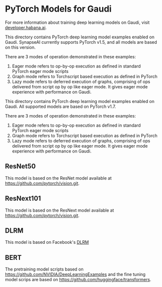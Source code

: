 # PyTorch Models for Gaudi

For more information about training deep learning models on Gaudi, visit [developer.habana.ai](https://developer.habana.ai/resources/).

This directory contains PyTorch deep learning model examples enabled on Gaudi. SynapseAI currently supports PyTorch v1.5, and all models are based on this version.

There are 3 modes of operation demonstrated in these examples:
1. Eager mode refers to op-by-op execution as defined in standard PyTorch eager mode scripts
2. Graph mode refers to Torchscript based execution as defined in PyTorch
3. Lazy mode refers to deferred execution of graphs, comprising of ops delivered from script op by op like eager mode. It gives eager mode experience with performance on Gaudi.

This directory contains PyTorch deep learning model examples enabled on Gaudi. All supported models are based on PyTorch v1.7.

There are 3 modes of operation demonstrated in these examples:
1. Eager mode refers to op-by-op execution as defined in standard PyTorch eager mode scripts
2. Graph mode refers to Torchscript based execution as defined in PyTorch
3. Lazy mode refers to deferred execution of graphs, comprising of ops delivered from script op by op like eager mode. It gives eager mode experience with performance on Gaudi.

## ResNet50
This model is based on the ResNet model available at https://github.com/pytorch/vision.git.

## ResNext101
This model is based on the ResNext model available at https://github.com/pytorch/vision.git.

## DLRM
This model is based on Facebook's [DLRM](https://github.com/facebookresearch/dlrm)

## BERT
The pretraining model scripts based on https://github.com/NVIDIA/DeepLearningExamples and the fine tuning model scrips are based on https://github.com/huggingface/transformers.